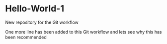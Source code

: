 # Hello-World-1
New repository for the Git workflow

One more line has been added to this Git workflow and lets see why this has been recommended

